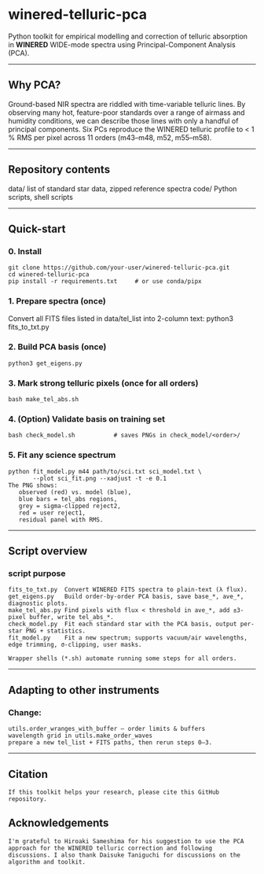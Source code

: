# winered-telluric-pca
Python toolkit for empirical modelling and correction of telluric absorption  
in **WINERED** WIDE-mode spectra using Principal-Component Analysis (PCA).

---

## Why PCA?
Ground-based NIR spectra are riddled with time-variable telluric lines.
By observing many hot, feature-poor standards over a range of airmass and
humidity conditions, we can describe those lines with only a handful of
principal components.  Six PCs reproduce the WINERED telluric profile to
< 1 % RMS per pixel across 11 orders (m43–m48, m52, m55–m58).

---

## Repository contents
data/ list of standard star data, zipped reference spectra 
code/ Python scripts, shell scripts

---

## Quick-start

### 0. Install
    git clone https://github.com/your-user/winered-telluric-pca.git
    cd winered-telluric-pca
    pip install -r requirements.txt     # or use conda/pipx

### 1. Prepare spectra (once)
Convert all FITS files listed in data/tel_list into 2-column text:
    python3 fits_to_txt.py
### 2. Build PCA basis (once)
    python3 get_eigens.py
### 3. Mark strong telluric pixels (once for all orders)
    bash make_tel_abs.sh   
### 4. (Option) Validate basis on training set
    bash check_model.sh           # saves PNGs in check_model/<order>/
### 5. Fit any science spectrum
    python fit_model.py m44 path/to/sci.txt sci_model.txt \
           --plot sci_fit.png --xadjust -t -e 0.1
    The PNG shows:
       observed (red) vs. model (blue),
       blue bars = tel_abs regions,
       grey = sigma-clipped reject2,
       red = user reject1,
       residual panel with RMS.

---

## Script overview

### script purpose
    fits_to_txt.py	Convert WINERED FITS spectra to plain-text (λ flux).
    get_eigens.py	Build order-by-order PCA basis, save base_*, ave_*, diagnostic plots.
    make_tel_abs.py	Find pixels with flux < threshold in ave_*, add ±3-pixel buffer, write tel_abs_*.
    check_model.py	Fit each standard star with the PCA basis, output per-star PNG + statistics.
    fit_model.py	Fit a new spectrum; supports vacuum/air wavelengths, edge trimming, σ-clipping, user masks.

    Wrapper shells (*.sh) automate running some steps for all orders.

---

## Adapting to other instruments
### Change:
    utils.order_wranges_with_buffer – order limits & buffers
    wavelength grid in utils.make_order_waves
    prepare a new tel_list + FITS paths, then rerun steps 0–3.

---

## Citation
    If this toolkit helps your research, please cite this GitHub repository.

## Acknowledgements
    I'm grateful to Hiroaki Sameshima for his suggestion to use the PCA approach for the WINERED telluric correction and following discussions. I also thank Daisuke Taniguchi for discussions on the algorithm and toolkit.

